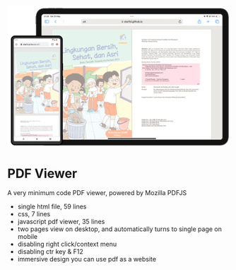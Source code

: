 ![Starfid PDF](https://raw.githubusercontent.com/starfid/pdf/master/preview.png)

# PDF Viewer
A very minimum code PDF viewer, powered by Mozilla PDFJS
- single html file, 59 lines
- css, 7 lines
- javascript pdf viewer, 35 lines
- two pages view on desktop, and automatically turns to single page on mobile
- disabling right click/context menu
- disabling ctr key & F12
- immersive design you can use pdf as a website

